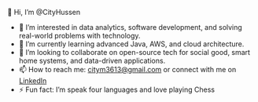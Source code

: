 👋 Hi, I’m @CityHussen  
- 👀 I’m interested in data analytics, software development, and solving real-world problems with technology.  
- 🌱 I’m currently learning advanced Java, AWS, and cloud architecture.  
- 💞️ I’m looking to collaborate on open-source tech for social good, smart home systems, and data-driven applications.  
- 📫 How to reach me: citym3613@gmail.com or connect with me on [LinkedIn](https://www.linkedin.com/in/city-hussen-169aba1aa/) 
- ⚡ Fun fact: I’m speak four languages and love playing Chess

